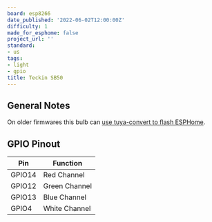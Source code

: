 ```yaml
---
board: esp8266
date_published: '2022-06-02T12:00:00Z'
difficulty: 1
made_for_esphome: false
project_url: ''
standard:
- us
tags:
- light
- gpio
title: Teckin SB50
---
```


## General Notes

On older firmwares this bulb can [use tuya-convert to flash ESPHome](/guides/tuya-convert/).

## GPIO Pinout

| Pin    | Function      |
| ------ | ------------- |
| GPIO14 | Red Channel   |
| GPIO12 | Green Channel |
| GPIO13 | Blue Channel  |
| GPIO4  | White Channel |